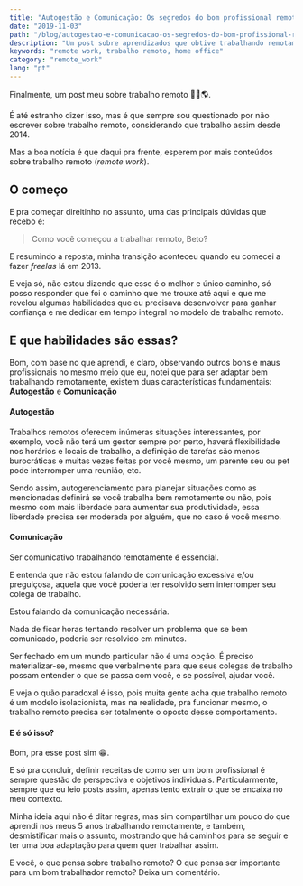 ```yaml
---
title: "Autogestão e Comunicação: Os segredos do bom profissional remoto"
date: "2019-11-03"
path: "/blog/autogestao-e-comunicacao-os-segredos-do-bom-profissional-remoto/"
description: "Um post sobre aprendizados que obtive trabalhando remotamente e dicas de como se adaptar bem neste modelo de trabalho"
keywords: "remote work, trabalho remoto, home office"
category: "remote_work"
lang: "pt"
---
```


Finalmente, um post meu sobre trabalho remoto 🎉🙌🌎.

É até estranho dizer isso, mas é que sempre sou questionado por não escrever sobre trabalho remoto, considerando que trabalho assim desde 2014.

Mas a boa notícia é que daqui pra frente, esperem por mais conteúdos sobre trabalho remoto (_remote work_).

## O começo

E pra começar direitinho no assunto, uma das principais dúvidas que recebo é:

> Como você começou a trabalhar remoto, Beto?

E resumindo a reposta, minha transição aconteceu quando eu comecei a fazer _freelas_ lá em 2013.

E veja só, não estou dizendo que esse é o melhor e único caminho, só posso responder que foi o caminho que me trouxe até aqui e que me revelou algumas habilidades que eu precisava desenvolver para ganhar confiança e me dedicar em tempo integral no modelo de trabalho remoto.

## E que habilidades são essas?

Bom, com base no que aprendi, e claro, observando outros bons e maus profissionais no mesmo meio que eu, notei que para ser adaptar bem trabalhando remotamente, existem duas características fundamentais: **Autogestão** e **Comunicação**

#### Autogestão

Trabalhos remotos oferecem inúmeras situações interessantes, por exemplo, você não terá um gestor sempre por perto, haverá flexibilidade nos horários e locais de trabalho, a definição de tarefas são menos burocráticas e muitas vezes feitas por você mesmo, um parente seu ou pet pode interromper uma reunião, etc.

Sendo assim, autogerenciamento para planejar situações como as mencionadas definirá se você trabalha bem remotamente ou não, pois mesmo com mais liberdade para aumentar sua produtividade, essa liberdade precisa ser moderada por alguém, que no caso é você mesmo.

#### Comunicação

Ser comunicativo trabalhando remotamente é essencial.

E entenda que não estou falando de comunicação excessiva e/ou preguiçosa, aquela que você poderia ter resolvido sem interromper seu colega de trabalho.

Estou falando da comunicação necessária.

Nada de ficar horas tentando resolver um problema que se bem comunicado, poderia ser resolvido em minutos.

Ser fechado em um mundo particular não é uma opção. É preciso materializar-se, mesmo que verbalmente para que seus colegas de trabalho possam entender o que se passa com você, e se possível, ajudar você.

E veja o quão paradoxal é isso, pois muita gente acha que trabalho remoto é um modelo isolacionista, mas na realidade, pra funcionar mesmo, o trabalho remoto precisa ser totalmente o oposto desse comportamento.

#### E é só isso?

Bom, pra esse post sim 😁.

E só pra concluir, definir receitas de como ser um bom profissional é sempre questão de perspectiva e objetivos individuais. Particularmente, sempre que eu leio posts assim, apenas tento extrair o que se encaixa no meu contexto.

Minha ideia aqui não é ditar regras, mas sim compartilhar um pouco do que aprendi nos meus 5 anos trabalhando remotamente, e também, desmistificar mais o assunto, mostrando que há caminhos para se seguir e ter uma boa adaptação para quem quer trabalhar assim.

E você, o que pensa sobre trabalho remoto? O que pensa ser importante para um bom trabalhador remoto? Deixa um comentário.
